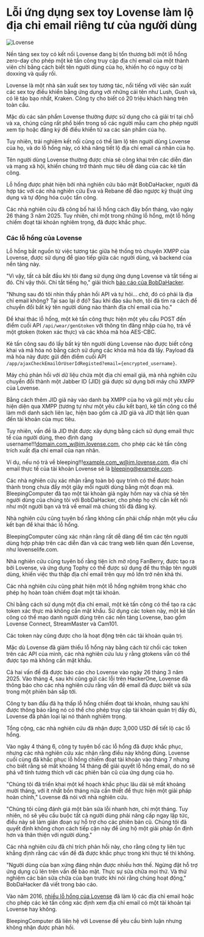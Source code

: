 # Lỗi ứng dụng sex toy Lovense làm lộ địa chỉ email riêng tư của người dùng

![Lovense](https://www.bleepstatic.com/content/hl-images/2025/07/28/lovense-toy.jpg)

Nền tảng sex toy có kết nối Lovense đang bị tổn thương bởi một lỗ hổng zero-day cho phép một kẻ tấn công truy cập địa chỉ email của một thành viên chỉ bằng cách biết tên người dùng của họ, khiến họ có nguy cơ bị doxxing và quấy rối.

Lovense là một nhà sản xuất sex toy tương tác, nổi tiếng với việc sản xuất các sex toy điều khiển bằng ứng dụng với những cái tên như Lush, Gush và, có lẽ táo bạo nhất, Kraken. Công ty cho biết có 20 triệu khách hàng trên toàn cầu.

Mặc dù các sản phẩm Lovense thường được sử dụng cho cả giải trí tại chỗ và xa, chúng cũng rất phổ biến trong số các người mẫu cam cho phép người xem tip hoặc đăng ký để điều khiển từ xa các sản phẩm của họ.

Tuy nhiên, trải nghiệm kết nối cũng có thể làm lộ tên người dùng Lovense của họ, và do lỗ hổng này, có khả năng tiết lộ địa chỉ email cá nhân của họ.

Tên người dùng Lovense thường được chia sẻ công khai trên các diễn đàn và mạng xã hội, khiến chúng trở thành mục tiêu dễ dàng của các kẻ tấn công.

Lỗ hổng được phát hiện bởi nhà nghiên cứu bảo mật BobDaHacker, người đã hợp tác với các nhà nghiên cứu Eva và Rebane để đảo ngược kỹ thuật ứng dụng và tự động hóa cuộc tấn công.

Các nhà nghiên cứu đã công bố hai lỗ hổng cách đây bốn tháng, vào ngày 26 tháng 3 năm 2025. Tuy nhiên, chỉ một trong những lỗ hổng, một lỗ hổng chiếm đoạt tài khoản nghiêm trọng, đã được khắc phục.

### Các lỗ hổng của Lovense

Lỗ hổng bắt nguồn từ việc tương tác giữa hệ thống trò chuyện XMPP của Lovense, được sử dụng để giao tiếp giữa các người dùng, và backend của nền tảng này.

"Vì vậy, tất cả bắt đầu khi tôi đang sử dụng ứng dụng Lovense và tắt tiếng ai đó. Chỉ vậy thôi. Chỉ tắt tiếng họ," giải thích [báo cáo của BobDaHacker](https://bobdahacker.com/blog/lovense-still-leaking-user-emails).

"Nhưng sau đó tôi nhìn thấy phản hồi API và tự hỏi... chờ, đó có phải là địa chỉ email không? Tại sao lại ở đó? Sau khi đào sâu hơn, tôi đã tìm ra cách để chuyển đổi bất kỳ tên người dùng nào thành địa chỉ email của họ."

Để khai thác lỗ hổng, một kẻ tấn công thực hiện một yêu cầu POST đến điểm cuối API `/api/wear/genGtoken` với thông tin đăng nhập của họ, trả về một gtoken (token xác thực) và các khóa mã hóa AES-CBC.

Kẻ tấn công sau đó lấy bất kỳ tên người dùng Lovense nào được biết công khai và mã hóa nó bằng cách sử dụng các khóa mã hóa đã lấy. Payload đã mã hóa này được gửi đến điểm cuối API `/app/ajaxCheckEmailOrUserIdRegisted?email={encrypted_username}`.

Máy chủ phản hồi với dữ liệu chứa một địa chỉ email giả, mà nhà nghiên cứu chuyển đổi thành một Jabber ID (JID) giả được sử dụng bởi máy chủ XMPP của Lovense.

Bằng cách thêm JID giả này vào danh bạ XMPP của họ và gửi một yêu cầu hiện diện qua XMPP (tương tự như một yêu cầu kết bạn), kẻ tấn công có thể làm mới danh sách liên lạc, hiện bao gồm cả JID giả và JID thật liên quan đến tài khoản của mục tiêu.

Tuy nhiên, vấn đề là JID thật được xây dựng bằng cách sử dụng email thực tế của người dùng, theo định dạng username!!!domain.com_w@im.lovense.com, cho phép các kẻ tấn công trích xuất địa chỉ email của nạn nhân.

Ví dụ, nếu nó trả về bleeping!!!example.com_w@im.lovense.com, địa chỉ email thực tế của tài khoản Lovense sẽ là bleeping@example.com.

Các nhà nghiên cứu xác nhận rằng toàn bộ quy trình có thể được hoàn thành trong chưa đầy một giây mỗi người dùng bằng một đoạn mã. BleepingComputer đã tạo một tài khoản giả ngày hôm nay và chia sẻ tên người dùng của chúng tôi với BobDaHacker, cho phép họ chỉ cần kết nối như một người bạn và trả về email mà chúng tôi đã đăng ký.

Nhà nghiên cứu cũng tuyên bố rằng không cần phải chấp nhận một yêu cầu kết bạn để khai thác lỗ hổng.

BleepingComputer cũng xác nhận rằng rất dễ dàng để tìm các tên người dùng hợp pháp trên các diễn đàn và các trang web liên quan đến Lovense, như lovenselife.com.

Nhà nghiên cứu cũng tuyên bố rằng tiện ích mở rộng FanBerry, được tạo ra bởi Lovense, và ứng dụng Tophy có thể được sử dụng để thu thập tên người dùng, khiến việc thu thập địa chỉ email trên quy mô lớn trở nên khả thi.

Các nhà nghiên cứu cũng phát hiện một lỗ hổng nghiêm trọng khác cho phép họ hoàn toàn chiếm đoạt một tài khoản.

Chỉ bằng cách sử dụng một địa chỉ email, một kẻ tấn công có thể tạo ra các token xác thực mà không cần mật khẩu. Sử dụng các token này, một kẻ tấn công có thể mạo danh người dùng trên các nền tảng Lovense, bao gồm Lovense Connect, StreamMaster và Cam101.

Các token này cũng được cho là hoạt động trên các tài khoản quản trị.

Mặc dù Lovense đã giảm thiểu lỗ hổng này bằng cách từ chối các token trên các API của mình, các nhà nghiên cứu lưu ý rằng gtokens vẫn có thể được tạo mà không cần mật khẩu.

Cả hai vấn đề đã được báo cáo cho Lovense vào ngày 26 tháng 3 năm 2025. Vào tháng 4, sau khi cũng gửi các lỗi trên HackerOne, Lovense đã thông báo cho các nhà nghiên cứu rằng vấn đề email đã được biết và sửa trong một phiên bản sắp tới.

Công ty ban đầu đã hạ thấp lỗ hổng chiếm đoạt tài khoản, nhưng sau khi được thông báo rằng nó có thể cho phép truy cập tài khoản quản trị đầy đủ, Lovense đã phân loại lại nó thành nghiêm trọng.

Tổng cộng, các nhà nghiên cứu đã nhận được 3,000 USD để tiết lộ các lỗ hổng.

Vào ngày 4 tháng 6, công ty tuyên bố các lỗ hổng đã được khắc phục, nhưng các nhà nghiên cứu xác nhận rằng điều này không đúng. Lovense cuối cùng đã khắc phục lỗ hổng chiếm đoạt tài khoản vào tháng 7 nhưng cho biết rằng sẽ mất khoảng 14 tháng để giải quyết lỗ hổng email, do nó sẽ phá vỡ tính tương thích với các phiên bản cũ của ứng dụng của họ.

"Chúng tôi đã triển khai một kế hoạch khắc phục lâu dài sẽ mất khoảng mười tháng, với ít nhất bốn tháng nữa cần thiết để thực hiện một giải pháp hoàn chỉnh," Lovense đã nói với nhà nghiên cứu.

"Chúng tôi cũng đánh giá một bản sửa lỗi nhanh hơn, chỉ một tháng. Tuy nhiên, nó sẽ yêu cầu buộc tất cả người dùng phải nâng cấp ngay lập tức, điều này sẽ làm gián đoạn sự hỗ trợ cho các phiên bản cũ. Chúng tôi đã quyết định không chọn cách tiếp cận này để ủng hộ một giải pháp ổn định hơn và thân thiện với người dùng."

Các nhà nghiên cứu đã chỉ trích phản hồi này, cho rằng công ty liên tục khẳng định rằng các vấn đề đã được khắc phục trong khi thực tế thì không.

"Người dùng của bạn xứng đáng nhận được nhiều hơn thế. Ngừng đặt hỗ trợ ứng dụng cũ lên trên vấn đề bảo mật. Thực sự sửa chữa mọi thứ. Và thử nghiệm các bản sửa chữa của bạn trước khi nói rằng chúng hoạt động," BobDaHacker đã viết trong báo cáo.

Vào năm 2016, [nhiều lỗ hổng của Lovense](https://internetofdon.gs/lovense/) đã làm lộ các địa chỉ email hoặc cho phép các kẻ tấn công xác định xem địa chỉ email có một tài khoản tại Lovense hay không.

BleepingComputer đã liên hệ với Lovense để yêu cầu bình luận nhưng không nhận được phản hồi.